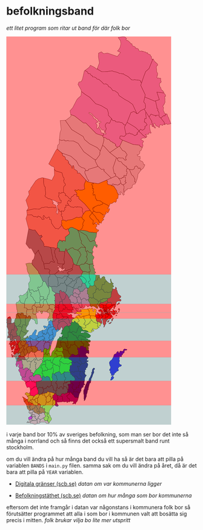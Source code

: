 # befolkningsband

*ett litet program som ritar ut band för där folk bor*

![befolningsband](befolkningsband.png)

i varje band bor 10% av sveriges befolkning, som man ser bor det inte så många i norrland och så finns det också ett supersmalt band runt stockholm.

om du vill ändra på hur många band du vill ha så är det bara att pilla på variablen `BANDS` i `main.py` filen. samma sak om du vill ändra på året, då är det bara att pilla på `YEAR` variablen.


- [ Digitala gränser (scb.se)](https://www.scb.se/hitta-statistik/regional-statistik-och-kartor/regionala-indelningar/digitala-granser/) *datan om var kommunerna ligger*

- [Befolkningstäthet (scb.se)](https://www.statistikdatabasen.scb.se/pxweb/sv/ssd/START__BE__BE0101__BE0101C/BefArealTathetKon/) *datan om hur många som bor kommunerna*

eftersom det inte framgår i datan var någonstans i kommunera folk bor så förutsätter programmet att alla i som bor i kommunen valt att bosätta sig precis i mitten. *folk brukar vilja bo lite mer utspritt*
